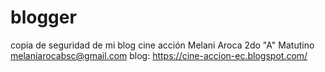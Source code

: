 # blogger
copia de seguridad de mi blog cine acción 
Melani Aroca
2do "A" Matutino
melaniarocabsc@gmail.com
blog:
https://cine-accion-ec.blogspot.com/
